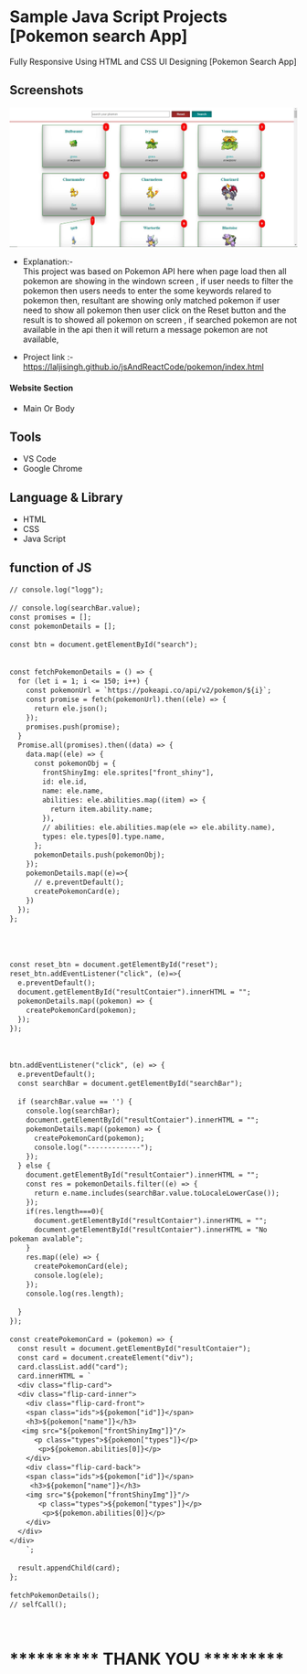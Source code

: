 # Sample Java Script Projects [Pokemon search App]

Fully Responsive Using HTML and CSS UI Designing [Pokemon Search App]
## Screenshots

 ![App Screenshot](https://github.com/laljisingh/jsAndReactCode/blob/main/pokemon/Capture.JPG?raw=true)



      
- Explanation:-  
This project was based on Pokemon API here when page load then all pokemon are showing in the windown screen , if user needs to filter the pokemon then users needs to enter the some keywords relared to pokemon then, resultant are showing only matched pokemon if user need to show all pokemon then user click on the Reset button and the result is to showed all pokemon on screen , if searched pokemon are not available in the api then it will return a message pokemon are not available, 

- Project link :-  https://laljisingh.github.io/jsAndReactCode/pokemon/index.html


#### Website Section
* Main Or Body
## Tools
- VS Code
- Google Chrome
## Language & Library
- HTML
- CSS
- Java Script
## function of JS
```
// console.log("logg");

// console.log(searchBar.value);
const promises = [];
const pokemonDetails = [];

const btn = document.getElementById("search");


const fetchPokemonDetails = () => {
  for (let i = 1; i <= 150; i++) {
    const pokemonUrl = `https://pokeapi.co/api/v2/pokemon/${i}`;
    const promise = fetch(pokemonUrl).then((ele) => {
      return ele.json();
    });
    promises.push(promise);
  }
  Promise.all(promises).then((data) => {
    data.map((ele) => {
      const pokemonObj = {
        frontShinyImg: ele.sprites["front_shiny"],
        id: ele.id,
        name: ele.name,
        abilities: ele.abilities.map((item) => {
          return item.ability.name;
        }),
        // abilities: ele.abilities.map(ele => ele.ability.name),
        types: ele.types[0].type.name,
      };
      pokemonDetails.push(pokemonObj);
    });
    pokemonDetails.map((e)=>{
      // e.preventDefault();
      createPokemonCard(e);
    })
  });
};




const reset_btn = document.getElementById("reset");
reset_btn.addEventListener("click", (e)=>{
  e.preventDefault();
  document.getElementById("resultContaier").innerHTML = "";
  pokemonDetails.map((pokemon) => {
    createPokemonCard(pokemon);
  });
});



btn.addEventListener("click", (e) => {
  e.preventDefault();
  const searchBar = document.getElementById("searchBar");
  
  if (searchBar.value == '') {
    console.log(searchBar);
    document.getElementById("resultContaier").innerHTML = "";
    pokemonDetails.map((pokemon) => {
      createPokemonCard(pokemon);
      console.log("-------------");
    });
  } else {
    document.getElementById("resultContaier").innerHTML = "";
    const res = pokemonDetails.filter((e) => {
      return e.name.includes(searchBar.value.toLocaleLowerCase());
    });
    if(res.length===0){
      document.getElementById("resultContaier").innerHTML = "";
      document.getElementById("resultContaier").innerHTML = "No pokeman avalable";
    }
    res.map((ele) => {
      createPokemonCard(ele);
      console.log(ele);
    });
    console.log(res.length);

  }
});

const createPokemonCard = (pokemon) => {
  const result = document.getElementById("resultContaier");
  const card = document.createElement("div");
  card.classList.add("card");
  card.innerHTML = `
  <div class="flip-card">
  <div class="flip-card-inner">
    <div class="flip-card-front">
    <span class="ids">${pokemon["id"]}</span>
    <h3>${pokemon["name"]}</h3>
   <img src="${pokemon["frontShinyImg"]}"/>
      <p class="types">${pokemon["types"]}</p>
       <p>${pokemon.abilities[0]}</p>
    </div>
    <div class="flip-card-back">
    <span class="ids">${pokemon["id"]}</span>
     <h3>${pokemon["name"]}</h3>
    <img src="${pokemon["frontShinyImg"]}"/>
       <p class="types">${pokemon["types"]}</p>
        <p>${pokemon.abilities[0]}</p>
    </div>
  </div>
</div>
    `;

  result.appendChild(card);
};

fetchPokemonDetails();
// selfCall();



```




# ********** **THANK YOU** *********